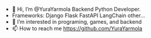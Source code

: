- 👋 Hi, I’m @YuraYarmola Backend Python Developer.
- Frameworks:
    Django
    Flask
    FastAPI
    LangChain
    other...
- 👀 I’m interested in programing, games, and backend
- 📫 How to reach me https://github.com/YuraYarmola
